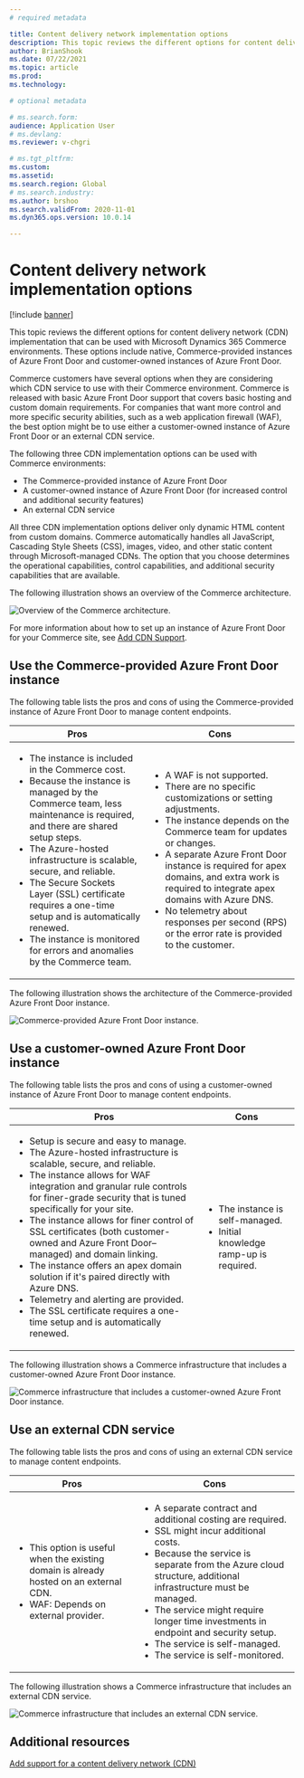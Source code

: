 ```yaml
---
# required metadata

title: Content delivery network implementation options
description: This topic reviews the different options for content delivery network (CDN) implementation that can be used with Microsoft Dynamics 365 Commerce environments. These options include native, Commerce-provided instances of Azure Front Door and customer-owned instances of Azure Front Door.
author: BrianShook
ms.date: 07/22/2021
ms.topic: article
ms.prod: 
ms.technology: 

# optional metadata

# ms.search.form: 
audience: Application User
# ms.devlang: 
ms.reviewer: v-chgri

# ms.tgt_pltfrm: 
ms.custom: 
ms.assetid:
ms.search.region: Global
# ms.search.industry:
ms.author: brshoo
ms.search.validFrom: 2020-11-01
ms.dyn365.ops.version: 10.0.14

---
```


# Content delivery network implementation options

[!include [banner](includes/banner.md)]

This topic reviews the different options for content delivery network (CDN) implementation that can be used with Microsoft Dynamics 365 Commerce environments. These options include native, Commerce-provided instances of Azure Front Door and customer-owned instances of Azure Front Door.

Commerce customers have several options when they are considering which CDN service to use with their Commerce environment. Commerce is released with basic Azure Front Door support that covers basic hosting and custom domain requirements. For companies that want more control and more specific security abilities, such as a web application firewall (WAF), the best option might be to use either a customer-owned instance of Azure Front Door or an external CDN service.

The following three CDN implementation options can be used with Commerce environments:

- The Commerce-provided instance of Azure Front Door
- A customer-owned instance of Azure Front Door (for increased control and additional security features)
- An external CDN service

All three CDN implementation options deliver only dynamic HTML content from custom domains. Commerce automatically handles all JavaScript, Cascading Style Sheets (CSS), images, video, and other static content through Microsoft-managed CDNs. The option that you choose determines the operational capabilities, control capabilities, and additional security capabilities that are available.

The following illustration shows an overview of the Commerce architecture.

![Overview of the Commerce architecture.](media/Commerce_CDN-Option_ComparisonModels.png)

For more information about how to set up an instance of Azure Front Door for your Commerce site, see [Add CDN Support](add-cdn-support.md).

## Use the Commerce-provided Azure Front Door instance

The following table lists the pros and cons of using the Commerce-provided instance of Azure Front Door to manage content endpoints.

| Pros | Cons |
|------|------|
| <ul><li>The instance is included in the Commerce cost.</li><li>Because the instance is managed by the Commerce team, less maintenance is required, and there are shared setup steps.</li><li>The Azure-hosted infrastructure is scalable, secure, and reliable.</li><li>The Secure Sockets Layer (SSL) certificate requires a one-time setup and is automatically renewed.</li><li>The instance is monitored for errors and anomalies by the Commerce team.</li></ul> | <ul><li>A WAF is not supported.</li><li>There are no specific customizations or setting adjustments.</li><li>The instance depends on the Commerce team for updates or changes.</li><li>A separate Azure Front Door instance is required for apex domains, and extra work is required to integrate apex domains with Azure DNS.</li><li>No telemetry about responses per second (RPS) or the error rate is provided to the customer.</li></ul> |

The following illustration shows the architecture of the Commerce-provided Azure Front Door instance.

![Commerce-provided Azure Front Door instance.](media/Commerce_CDN-Option_CommerceFrontDoor.png)

## Use a customer-owned Azure Front Door instance

The following table lists the pros and cons of using a customer-owned instance of Azure Front Door to manage content endpoints.

| Pros | Cons |
|------|------|
| <ul><li>Setup is secure and easy to manage.</li><li>The Azure-hosted infrastructure is scalable, secure, and reliable.</li><li>The instance allows for WAF integration and granular rule controls for finer-grade security that is tuned specifically for your site.</li><li>The instance allows for finer control of SSL certificates (both customer-owned and Azure Front Door–managed) and domain linking.</li><li>The instance offers an apex domain solution if it's paired directly with Azure DNS.</li><li>Telemetry and alerting are provided.</li><li>The SSL certificate requires a one-time setup and is automatically renewed.</li></ul> | <ul><li>The instance is self-managed.</li><li>Initial knowledge ramp-up is required.</li></ul> |

The following illustration shows a Commerce infrastructure that includes a customer-owned Azure Front Door instance.

![Commerce infrastructure that includes a customer-owned Azure Front Door instance.](media/Commerce_CDN-Option_CustomerOwnedAzureFrontDoor.png)

## Use an external CDN service

The following table lists the pros and cons of using an external CDN service to manage content endpoints.

| Pros | Cons |
|------|------|
| <ul><li>This option is useful when the existing domain is already hosted on an external CDN.</li><li>WAF: Depends on external provider.</li></ul> | <ul><li>A separate contract and additional costing are required.</li><li>SSL might incur additional costs.</li><li>Because the service is separate from the Azure cloud structure, additional infrastructure must be managed.</li><li>The service might require longer time investments in endpoint and security setup.</li><li>The service is self-managed.</li><li>The service is self-monitored.</li></ul> |

The following illustration shows a Commerce infrastructure that includes an external CDN service.

![Commerce infrastructure that includes an external CDN service.](media/Commerce_CDN-Option_ExternalFrontDoor.png)

## Additional resources

[Add support for a content delivery network (CDN)](add-cdn-support.md)
